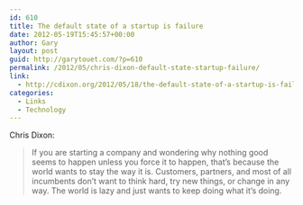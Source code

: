 ```yaml
---
id: 610
title: The default state of a startup is failure
date: 2012-05-19T15:45:57+00:00
author: Gary
layout: post
guid: http://garytouet.com/?p=610
permalink: /2012/05/chris-dixon-default-state-startup-failure/
link:
  - http://cdixon.org/2012/05/18/the-default-state-of-a-startup-is-failure/
categories:
  - Links
  - Technology
---
```


Chris Dixon:
<blockquote>If you are starting a company and wondering why nothing good seems to happen unless you force it to happen, that’s because the world wants to stay the way it is. Customers, partners, and most of all incumbents don’t want to think hard, try new things, or change in any way. The world is lazy and just wants to keep doing what it’s doing.</blockquote>
